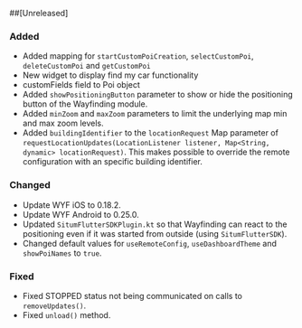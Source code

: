 ##[Unreleased]

### Added
* Added mapping for `startCustomPoiCreation`, `selectCustomPoi`, `deleteCustomPoi` and `getCustomPoi`
* New widget to display find my car functionality
* customFields field to Poi object
* Added `showPositioningButton` parameter to show or hide the positioning button of the Wayfinding
  module.
* Added `minZoom` and `maxZoom` parameters to limit the underlying map min and max zoom levels.
* Added `buildingIdentifier` to the `locationRequest` Map parameter of `requestLocationUpdates(LocationListener listener, Map<String, dynamic> locationRequest)`.
  This makes possible to override the remote configuration with an specific building identifier.

### Changed
* Update WYF iOS to 0.18.2.
* Update WYF Android to 0.25.0.
* Updated `SitumFlutterSDKPlugin.kt` so that Wayfinding can react to the positioning even if it was
  started from outside (using `SitumFlutterSDK`).
* Changed default values for `useRemoteConfig`, `useDashboardTheme` and `showPoiNames` to `true`.

### Fixed
* Fixed STOPPED status not being communicated on calls to `removeUpdates()`.
* Fixed `unload()` method.
